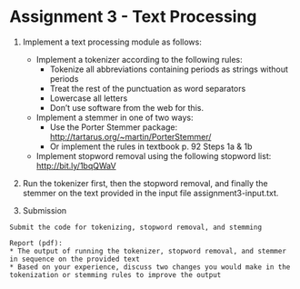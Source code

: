 # Assignment 3 - Text Processing

1.  Implement a text processing module as follows:

	* Implement a tokenizer according to the following rules:
		* Tokenize all abbreviations containing periods as strings without periods
		* Treat the rest of the punctuation as word separators
		* Lowercase all letters
		* Don’t use software from the web for this.
	* Implement a stemmer in one of two ways:
		* Use the Porter Stemmer package: http://tartarus.org/~martin/PorterStemmer/
		* Or implement the rules in textbook p. 92 Steps 1a & 1b
	* Implement stopword removal using the following stopword list: http://bit.ly/1bqQWaV

2.   Run the tokenizer first, then the stopword removal, and finally the stemmer on the text provided in the input file assignment3-input.txt.

3.   Submission

	Submit the code for tokenizing, stopword removal, and stemming

	Report (pdf):
	* The output of running the tokenizer, stopword removal, and stemmer in sequence on the provided text
	* Based on your experience, discuss two changes you would make in the tokenization or stemming rules to improve the output